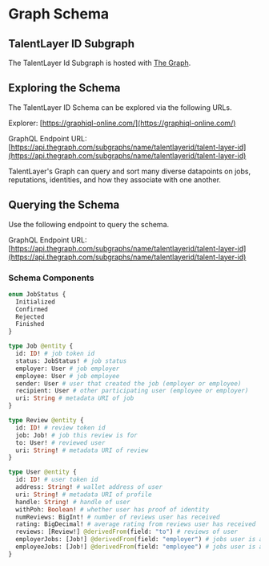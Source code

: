 # Graph Schema

## TalentLayer ID Subgraph

The TalentLayer Id Subgraph is hosted with [The Graph](https://thegraph.com/en/).

## Exploring the Schema

The TalentLayer ID Schema can be explored via the following URLs.&#x20;

Explorer: [https://graphiql-online.com/](https://graphiql-online.com/)

GraphQL Endpoint URL: [https://api.thegraph.com/subgraphs/name/talentlayerid/talent-layer-id](https://api.thegraph.com/subgraphs/name/talentlayerid/talent-layer-id)

TalentLayer's Graph can query and sort many diverse datapoints on jobs, reputations, identities, and how they associate with one another.&#x20;

## Querying the Schema

Use the following endpoint to query the schema.

GraphQL Endpoint URL: [https://api.thegraph.com/subgraphs/name/talentlayerid/talent-layer-id](https://api.thegraph.com/subgraphs/name/talentlayerid/talent-layer-id)

### Schema Components

```graphql
enum JobStatus {
  Initialized
  Confirmed
  Rejected
  Finished
}

type Job @entity {
  id: ID! # job token id
  status: JobStatus! # job status
  employer: User # job employer
  employee: User # job employee
  sender: User # user that created the job (employer or employee)
  recipient: User # other participating user (employee or employer)
  uri: String # metadata URI of job
}

type Review @entity {
  id: ID! # review token id
  job: Job! # job this review is for
  to: User! # reviewed user
  uri: String! # metadata URI of review
}

type User @entity {
  id: ID! # user token id
  address: String! # wallet address of user
  uri: String! # metadata URI of profile
  handle: String! # handle of user
  withPoh: Boolean! # whether user has proof of identity
  numReviews: BigInt! # number of reviews user has received
  rating: BigDecimal! # average rating from reviews user has received
  reviews: [Review!] @derivedFrom(field: "to") # reviews of user
  employerJobs: [Job!] @derivedFrom(field: "employer") # jobs user is an employer for
  employeeJobs: [Job!] @derivedFrom(field: "employee") # jobs user is an employee for
}
```
